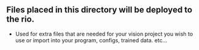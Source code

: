 ## Files placed in this directory will be deployed to the rio.
- Used for extra files that are needed for your vision project you wish to use or import into your program, configs, trained data. etc...